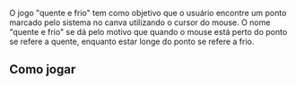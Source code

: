 O jogo "quente e frio" tem como objetivo que o usuário encontre um ponto marcado pelo sistema no canva utilizando o cursor do mouse. O nome "quente e frio" se dá pelo motivo que quando o mouse está perto do ponto se refere a quente, enquanto estar longe do ponto se refere a frio.

<h2> Como jogar

